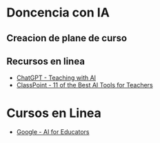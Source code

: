  # Doncencia con IA
 ## Creacion de plane de curso
 


## Recursos en linea
* [ChatGPT - Teaching with AI](https://openai.com/index/teaching-with-ai/)
* [ClassPoint - 11 of the Best AI Tools for Teachers](https://www.youtube.com/watch?v=KG4_CYbVpTo)

# Cursos en Linea
* [Google - AI for Educators](https://grow.google/ai-for-educators/)
